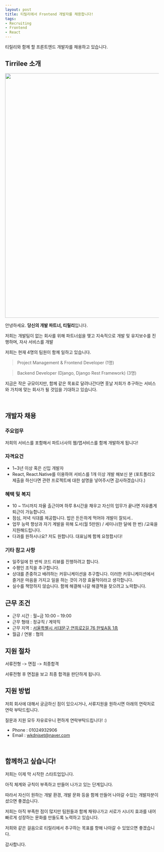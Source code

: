 ```yaml
---
layout: post
title: 티릴리에서 Frontend 개발자를 채용합니다!
tags:
- Recruiting
- Frontend
- React
---
```


티릴리와 함께 할 프론트엔드 개발자를 채용하고 있습니다.

## Tirrilee 소개

<img src='https://github.com/Tirrilee/tirrilee.github.io/blob/master/images/banner.png?raw=true' width='800px'/>

안녕하세요. **당신의 개발 파트너, 티릴리**입니다.

저희는 개발팀이 없는 회사를 위해 파트너쉽을 맺고 지속적으로 개발 및 유지보수를 진행하며, 자사 서비스를 개발

저희는 현재 4명의 팀원이 함께 일하고 있습니다.

> Project Management & Frontend Developer (1명)

> Backend Developer (Django, Django Rest Framework) (3명)

지금은 작은 규모이지만, 함께 같은 목표로 달려나간다면 훗날 저희가 추구하는 서비스와 가치에 맞는 회사가 될 것임을 기대하고 있습니다.


<br/>

## 개발자 채용

### 주요업무

저희의 서비스를 포함해서 파트너사의 웹/앱서비스를 함께 개발하게 됩니다!

### 자격요건

- 1~3년 이상 혹은 신입 개발자
- React, React.Native를 이용하여 서비스를 1개 이상 개발 해보신 분 (포트폴리오 제출을 하신다면 관련 프로젝트에 대한 설명을 넣어주시면 감사하겠습니다.)
 
### 혜택 및 복지

- 10 ~ 11시까지 자율 출근이며 하루 8시간을 채우고 자신의 업무가 끝나면 자유롭게 퇴근이 가능합니다.
- 점심, 저녁 식대를 제공합니다. 밥은 든든하게 먹어야 개발이 잘되서..
- 업무 능력 향상과 자기 계발을 위해 도서(월 5만원) / 세미나(한 달에 한 번) /교육을 지원해드립니다.
- 다과를 원하시나요? 저도 원합니다. 대표님께 함께 요청합시다!

### 기타 참고 사항

- 일주일에 한 번씩 코드 리뷰를 진행하려고 합니다. 
- 수평인 조직을 추구합니다.
- 상대를 존중하고 배려하는 커뮤니케이션을 추구합니다. 이러한 커뮤니케이션에서 즐거운 마음을 가지고 일을 하는 것이 가장 효율적이라고 생각합니다.
- 실수를 책망하지 않습니다. 함께 해결해 나갈 해결책을 찾으려고 노력합니다.

## 근무 조건

- 근무 시간 : 월~금 10:00 – 19:00
- 근무 형태 : 정규직 / 계약직
- 근무 지역 : [서울특별시 서대문구 연희로2길 76 한빛A동 1층](https://map.naver.com/local/siteview.nhn?code=1626002939)
- 월급 / 연봉 : 협의

## 지원 절차

서류전형 -> 면접 -> 최종합격

서류전형 후 면접을 보고 최종 합격을 판단하게 됩니다.

## 지원 방법

저희 회사에 대해서 궁금하신 점이 있으시거나, 서류지원을 원하시면 아래의 연락처로 연락 부탁드립니다.

질문과 지원 모두 자유로우니 편하게 연락부탁드립니다! :)

- Phone : 01024932906
- Email : wkdnjset@naver.com

<br/>

## 함께하고 싶습니다!

저희는 이제 막 시작한 스타트업입니다.

아직 체계와 규칙이 부족하고 만들어 나가고 있는 단계입니다.

따라서 자신이 원하는 개발 환경, 개발 문화 등을 함께 만들어 나아갈 수있는 개발자분이셨으면 좋겠습니다.

저희는 아직 부족한 점이 많지만 팀원들과 함께 채워나가고 서로가 시너지 효과를 내어 빠르게 성장하는 문화를 만들도록 노력하고 있습니다.

저희와 같은 걸음으로 티릴리에서 추구하는 목표를 향해 나아갈 수 있었으면 좋겠습니다.

감사합니다.